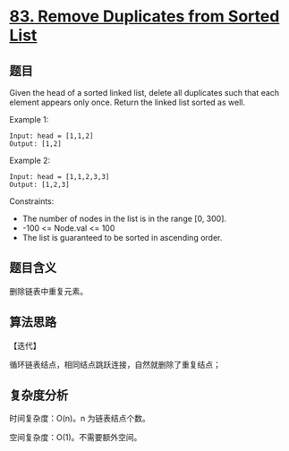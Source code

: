 # [83. Remove Duplicates from Sorted List](https://leetcode.com/problems/remove-duplicates-from-sorted-list/)

## 题目

Given the head of a sorted linked list, delete all duplicates such that each element appears only once. 
Return the linked list sorted as well.

Example 1:
```
Input: head = [1,1,2]
Output: [1,2]
```

Example 2:
```
Input: head = [1,1,2,3,3]
Output: [1,2,3]
```

Constraints:
- The number of nodes in the list is in the range [0, 300].
- -100 <= Node.val <= 100
- The list is guaranteed to be sorted in ascending order.

## 题目含义

删除链表中重复元素。

## 算法思路

【迭代】

循环链表结点，相同结点跳跃连接，自然就删除了重复结点；

## 复杂度分析

时间复杂度：O(n)。n 为链表结点个数。

空间复杂度：O(1)。不需要额外空间。
